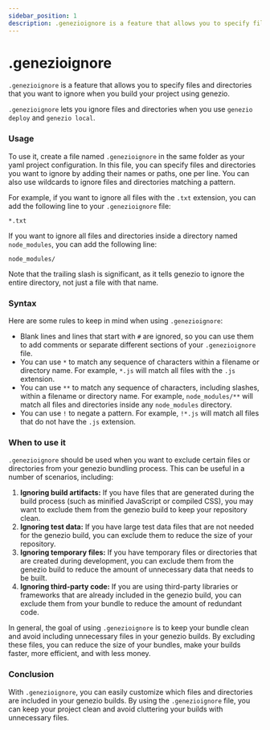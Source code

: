 ```yaml
---
sidebar_position: 1
description: .genezioignore is a feature that allows you to specify files and directories that you want to ignore when you build your project using genezio.
---
```


# .genezioignore

<head>
  <title>.genezioignore Project Structure</title>
</head>

`.genezioignore` is a feature that allows you to specify files and directories that you want to ignore when you build your project using genezio.

&#x20;`.genezioignore` lets you ignore files and directories when you use `genezio deploy` and `genezio local`.&#x20;

### Usage

To use it, create a file named `.genezioignore` in the same folder as your yaml project configuration. In this file, you can specify files and directories you want to ignore by adding their names or paths, one per line. You can also use wildcards to ignore files and directories matching a pattern.

For example, if you want to ignore all files with the `.txt` extension, you can add the following line to your `.genezioignore` file:

```
*.txt
```

If you want to ignore all files and directories inside a directory named `node_modules`, you can add the following line:

```
node_modules/
```

Note that the trailing slash is significant, as it tells genezio to ignore the entire directory, not just a file with that name.

### Syntax

Here are some rules to keep in mind when using `.genezioignore`:

- Blank lines and lines that start with `#` are ignored, so you can use them to add comments or separate different sections of your `.genezioignore` file.
- You can use `*` to match any sequence of characters within a filename or directory name. For example, `*.js` will match all files with the `.js` extension.
- You can use `**` to match any sequence of characters, including slashes, within a filename or directory name. For example, `node_modules/**` will match all files and directories inside any `node_modules` directory.
- You can use `!` to negate a pattern. For example, `!*.js` will match all files that do not have the `.js` extension.

### When to use it

`.genezioignore` should be used when you want to exclude certain files or directories from your genezio bundling process. This can be useful in a number of scenarios, including:

1. **Ignoring build artifacts:** If you have files that are generated during the build process (such as minified JavaScript or compiled CSS), you may want to exclude them from the genezio build to keep your repository clean.
2. **Ignoring test data:** If you have large test data files that are not needed for the genezio build, you can exclude them to reduce the size of your repository.
3. **Ignoring temporary files:** If you have temporary files or directories that are created during development, you can exclude them from the genezio build to reduce the amount of unnecessary data that needs to be built.
4. **Ignoring third-party code:** If you are using third-party libraries or frameworks that are already included in the genezio build, you can exclude them from your bundle to reduce the amount of redundant code.

In general, the goal of using `.genezioignore` is to keep your bundle clean and avoid including unnecessary files in your genezio builds. By excluding these files, you can reduce the size of your bundles, make your builds faster, more efficient, and with less money.

### Conclusion

With `.genezioignore`, you can easily customize which files and directories are included in your genezio builds. By using the `.genezioignore` file, you can keep your project clean and avoid cluttering your builds with unnecessary files.
